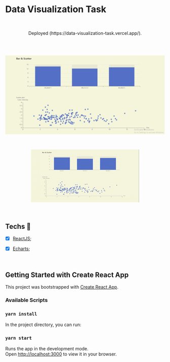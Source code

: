 

# **Data Visualization Task**


<br>





<p align="center">
  Deployed (https://data-visualization-task.vercel.app/).
</p>

<br>





<br>

<p align="center">
  <img src="src\assets\image.jpg"/>
</p>

<br>

<p align="center">
  <img src="src\assets\video-convert-1667562776367_AdobeExpress.gif"/>
</p>

<br>

## Techs :rocket:

- [x] [ReactJS](https://reactjs.org);
- [x] [Echarts](https://echarts.apache.org/en/index.html);


<br>

## Getting Started with Create React App

This project was bootstrapped with [Create React App](https://github.com/facebook/create-react-app).

### Available Scripts

### `yarn install`

In the project directory, you can run:

### `yarn start`

Runs the app in the development mode.\
Open [http://localhost:3000](http://localhost:3000) to view it in your browser.
